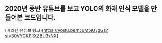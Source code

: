 ## 2020년 중반 유튜브를 보고 YOLO의 화재 인식 모델을 만들어본 코드입니다.
(따라한 유튜브 링크)[https://youtu.be/h56M5iUVgGs?si=3OVYGKPRXZBU3vNX]

